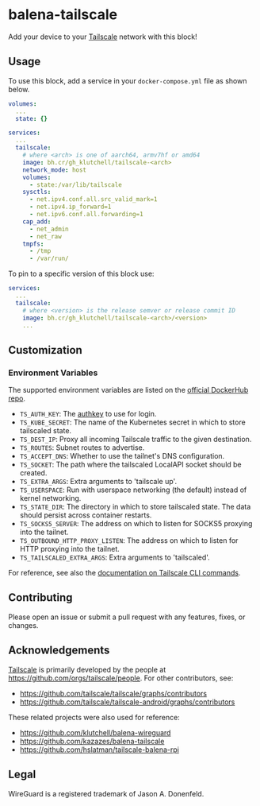 # balena-tailscale

Add your device to your [Tailscale](https://tailscale.com/) network with this block!

## Usage

To use this block, add a service in your `docker-compose.yml` file as shown below.

```yml
volumes:
  ...
  state: {}

services:
  ...
  tailscale:
    # where <arch> is one of aarch64, armv7hf or amd64
    image: bh.cr/gh_klutchell/tailscale-<arch>
    network_mode: host
    volumes:
      - state:/var/lib/tailscale
    sysctls:
      - net.ipv4.conf.all.src_valid_mark=1
      - net.ipv4.ip_forward=1
      - net.ipv6.conf.all.forwarding=1
    cap_add:
      - net_admin
      - net_raw
    tmpfs:
      - /tmp
      - /var/run/
```

To pin to a specific version of this block use:

```yml
services:
  ...
  tailscale:
    # where <version> is the release semver or release commit ID
    image: bh.cr/gh_klutchell/tailscale-<arch>/<version>
    ...
```

## Customization

### Environment Variables

The supported environment variables are listed on the [official DockerHub repo](https://hub.docker.com/r/tailscale/tailscale).

- `TS_AUTH_KEY`: The [authkey]((https://tailscale.com/kb/1085/auth-keys/)) to use for login.
- `TS_KUBE_SECRET`: The name of the Kubernetes secret in which to store tailscaled state.
- `TS_DEST_IP`: Proxy all incoming Tailscale traffic to the given destination.
- `TS_ROUTES`: Subnet routes to advertise.
- `TS_ACCEPT_DNS`: Whether to use the tailnet's DNS configuration.
- `TS_SOCKET`: The path where the tailscaled LocalAPI socket should be created.
- `TS_EXTRA_ARGS`: Extra arguments to 'tailscale up'.
- `TS_USERSPACE`: Run with userspace networking (the default) instead of kernel networking.
- `TS_STATE_DIR`: The directory in which to store tailscaled state. The data should persist across container restarts.
- `TS_SOCKS5_SERVER`: The address on which to listen for SOCKS5 proxying into the tailnet.
- `TS_OUTBOUND_HTTP_PROXY_LISTEN`: The address on which to listen for HTTP proxying into the tailnet.
- `TS_TAILSCALED_EXTRA_ARGS`: Extra arguments to 'tailscaled'.

For reference, see also the [documentation on Tailscale CLI commands](https://tailscale.com/kb/1080/cli/).

## Contributing

Please open an issue or submit a pull request with any features, fixes, or changes.

## Acknowledgements

[Tailscale](https://tailscale.com/) is primarily developed by the
people at <https://github.com/orgs/tailscale/people>.
For other contributors, see:

- <https://github.com/tailscale/tailscale/graphs/contributors>
- <https://github.com/tailscale/tailscale-android/graphs/contributors>

These related projects were also used for reference:

- <https://github.com/klutchell/balena-wireguard>
- <https://github.com/kazazes/balena-tailscale>
- <https://github.com/hslatman/tailscale-balena-rpi>

## Legal

WireGuard is a registered trademark of Jason A. Donenfeld.

